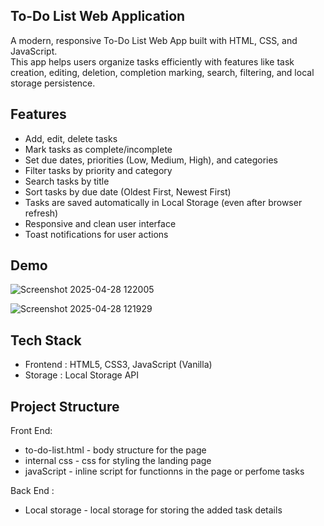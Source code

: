 ## To-Do List Web Application

A modern, responsive To-Do List Web App built with HTML, CSS, and JavaScript.  
This app helps users organize tasks efficiently with features like task creation, editing, deletion, completion marking, search, filtering, and local storage persistence.

##  Features

- Add, edit, delete tasks
- Mark tasks as complete/incomplete
- Set due dates, priorities (Low, Medium, High), and categories
- Filter tasks by priority and category
- Search tasks by title
- Sort tasks by due date (Oldest First, Newest First)
- Tasks are saved automatically in Local Storage (even after browser refresh)
- Responsive and clean user interface
- Toast notifications for user actions


##  Demo

![Screenshot 2025-04-28 122005](https://github.com/user-attachments/assets/606394fc-7302-4c75-bfbb-fa331ada9c98)

![Screenshot 2025-04-28 121929](https://github.com/user-attachments/assets/77a4c97f-7a21-4dc3-aa5e-00e8135b1454)


## Tech Stack

- Frontend : HTML5, CSS3, JavaScript (Vanilla)
- Storage : Local Storage API


## Project Structure
Front End: 

- to-do-list.html - body structure for the page 
- internal css - css for styling the landing page 
- javaScript - inline script for functionns in the page or perfome tasks 

Back End : 

- Local storage - local storage for storing the added task details
